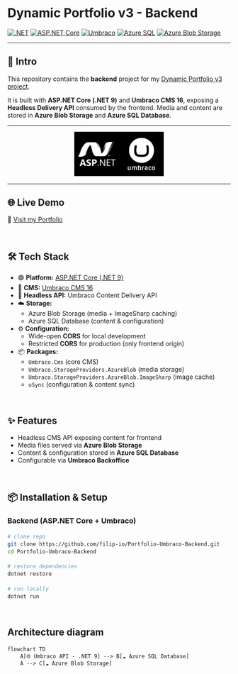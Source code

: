 ﻿# Dynamic Portfolio v3 - Backend

<!-- Badges -->
[![.NET](https://img.shields.io/badge/.NET-9.0-512BD4?logo=dotnet&logoColor=white)](https://dotnet.microsoft.com/)
[![ASP.NET Core](https://img.shields.io/badge/ASP.NET%20Core-9.0-5C2D91?logo=dotnet&logoColor=white)](https://learn.microsoft.com/en-us/aspnet/core)
[![Umbraco](https://img.shields.io/badge/Umbraco%20CMS-16-blue?logo=umbraco&logoColor=white)](https://umbraco.com/)
[![Azure SQL](https://img.shields.io/badge/Azure%20SQL-Database-0078D4?logo=microsoftazure&logoColor=white)](https://learn.microsoft.com/en-us/azure/azure-sql/)
[![Azure Blob Storage](https://img.shields.io/badge/Azure%20Blob-Storage-0078D4?logo=microsoftazure&logoColor=white)](https://learn.microsoft.com/en-us/azure/storage/blobs/storage-blobs-introduction)

---

## 📖 Intro  

This repository contains the **backend** project for my [Dynamic Portfolio v3 project](https://github.com/filip-io/Portfolio-Umbraco-React). 

It is built with **ASP.NET Core (.NET 9)** and **Umbraco CMS 16**, exposing a **Headless Delivery API** consumed by the frontend. Media and content are stored in **Azure Blob Storage** and **Azure SQL Database**.

---

<!-- Tech Stack Banner -->
<p align="center">
  <img src="/github_repo_assets/dotnet.webp" alt="Umbraco Logo" width="20%"><img src="/github_repo_assets/umbraco.webp" alt="Umbraco Logo" width="20%">
</p>

---


## ​🌐 Live Demo

🔗 [Visit my Portfolio](https://filip-io.github.io/Portfolio-Umbraco-React/)

&nbsp;


## 🛠️ Tech Stack  
 
- 🟣 **Platform:** [ASP.NET Core (.NET 9)](https://dotnet.microsoft.com/)  
- 🧩 **CMS:** [Umbraco CMS 16](https://umbraco.com/)  
- 🔑 **Headless API:** Umbraco Content Delivery API  
- ☁️ **Storage:**  
  - Azure Blob Storage (media + ImageSharp caching)  
  - Azure SQL Database (content & configuration)  
- ⚙️ **Configuration:**  
  - Wide-open **CORS** for local development  
  - Restricted **CORS** for production (only frontend origin)  
- 📦 **Packages:**  
  - `Umbraco.Cms` (core CMS)  
  - `Umbraco.StorageProviders.AzureBlob` (media storage)  
  - `Umbraco.StorageProviders.AzureBlob.ImageSharp` (image cache)  
  - `uSync` (configuration & content sync)  


&nbsp;

## ✨ Features  

- Headless CMS API exposing content for frontend  
- Media files served via **Azure Blob Storage**  
- Content & configuration stored in **Azure SQL Database**  
- Configurable via **Umbraco Backoffice**   


&nbsp;


## 📦 Installation & Setup  

### Backend (ASP.NET Core + Umbraco)
```bash
# clone repo
git clone https://github.com/filip-io/Portfolio-Umbraco-Backend.git
cd Portfolio-Umbraco-Backend

# restore dependencies
dotnet restore

# run locally
dotnet run
```

&nbsp;

## Architecture diagram

```mermaid
flowchart TD
    A[🌐 Umbraco API - .NET 9] --> B[☁️ Azure SQL Database]
    A --> C[☁️ Azure Blob Storage]

```